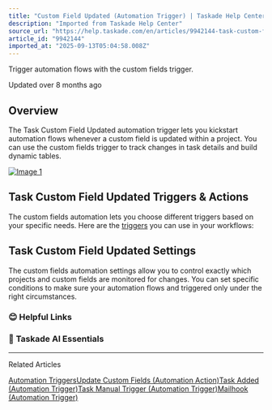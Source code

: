 ```yaml
---
title: "Custom Field Updated (Automation Trigger) | Taskade Help Center"
description: "Imported from Taskade Help Center"
source_url: "https://help.taskade.com/en/articles/9942144-task-custom-field-updated-trigger"
article_id: "9942144"
imported_at: "2025-09-13T05:04:58.008Z"
---
```


Trigger automation flows with the custom fields trigger.

Updated over 8 months ago

**Overview**
------------

The Task Custom Field Updated automation trigger lets you kickstart automation flows whenever a custom field is updated within a project. You can use the custom fields trigger to track changes in task details and build dynamic tables.

[![Image 1](../../.gitbook/assets/imported/task-custom-field-updated-trigger-1.jpg)](https://downloads.intercomcdn.com/i/o/1199736376/36944b6c597b9d5c2b98d376/task-custom-field-updated-trigger.jpg?expires=1757741400&signature=e8caa6279893109033c93bfc1559a66843b7ac3ee3e5587b56cbe3e21bb79e6d&req=dSEuH859m4JYX%2FMW1HO4zVPPXboL8bfsSJOUQJIqzLufI6hcoEx%2F9MwFgVkc%0AKFQRqhCyy8RMiu3s6jk%3D%0A)

**Task Custom Field Updated Triggers & Actions**
------------------------------------------------

The custom fields automation lets you choose different triggers based on your specific needs. Here are the [triggers](https://intercom.help/taskade/en/articles/8958469) you can use in your workflows:

Task Custom Field Updated Settings
----------------------------------

The custom fields automation settings allow you to control exactly which projects and custom fields are monitored for changes. You can set specific conditions to make sure your automation flows and triggered only under the right circumstances.
### **😊 Helpful Links**
### 🤖 **Taskade AI Essentials**

* * *

Related Articles

[Automation Triggers](https://help.taskade.com/en/articles/8958469-automation-triggers)[Update Custom Fields (Automation Action)](https://help.taskade.com/en/articles/9891133-update-custom-fields-automation-action)[Task Added (Automation Trigger)](https://help.taskade.com/en/articles/10475712-task-added-automation-trigger)[Task Manual Trigger (Automation Trigger)](https://help.taskade.com/en/articles/10766894-task-manual-trigger-automation-trigger)[Mailhook (Automation Trigger)](https://help.taskade.com/en/articles/10857885-mailhook-automation-trigger)